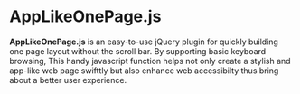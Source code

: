 # AppLikeOnePage.js
**AppLikeOnePage.js** is an easy-to-use jQuery plugin for quickly building one page layout without the scroll bar.
By supporting basic keyboard browsing, This handy javascript function helps not only create a stylish and app-like web page swifttly but also enhance web accessibilty thus bring about a better user experience.
